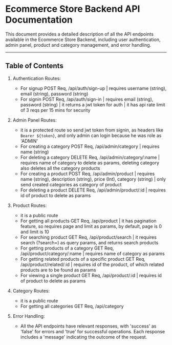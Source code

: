 # Ecommerce Store Backend API Documentation

This document provides a detailed description of all the API endpoints available in the Ecommerce Store Backend, including user authentication, admin panel, product and category management, and error handling.

---

## Table of Contents

1. Authentication Routes:
   - For signup POST Req, /api/auth/sign-up | requires username (string), email (string), password (string)
   - For signin POST Req, /api/auth/sign-in | requires email (string), password (string) | it returns a jwt token for auth | it has api rate limit of 3 reqs per 15 mins for security

2. Admin Panel Routes:
   - it is a protected route so send jwt token from signin, as headers like `Bearer ${token}`, and only admin can login because he was role as 'ADMIN'
   - For creating a category POST Req, /api/admin/category | requires name (string)
   - For deleting a category DELETE Req, /api/admin/category/:name | requires name of category to delete as params, deleting category also deletes all the category products
   - For creating a product POST Req, /api/admin/product | requires name (string), description (string), price (Int), category (string) | only send created categories as category of product
   - For deleting a product DELETE Req, /api/admin/product/:id | requires id of product to delete as params

3. Product Routes:
   - it is a public route
   - For getting all products GET Req, /api/product | it has pagination feature, so requires page and limit as params, by default, page is 0 and limit is 10
   - For searching product GET Req, /api/product/search | it requires search (?search=) as query params, and returns search products
   - For getting products of a category GET Req, /api/product/category/:name | requires name of category as params
   - For getting related products of a specific product GET Req, /api/product/related/:id | requires id of the product, of which related products are to be found as params
   - For viewing a single product GET Req, /api/product/:id | requires id of product to delete as params

4. Category Routes:
   - it is a public route
   - For getting all categories GET Req, /api/category

5. Error Handling:
   - All the API endpoints have relevant responses, with 'success' as 'false' for errors and 'true' for successful operations. Each response includes a 'message' indicating the outcome of the request.